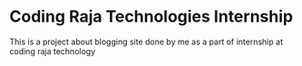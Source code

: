 # Coding Raja Technologies Internship
 This is a project about blogging site done by me as a part of internship at coding raja technology
